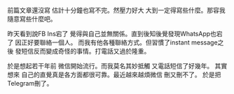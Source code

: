 前篇文章還沒寫 估計十分鐘也寫不完。然壓力好大 大到一定得寫些什麼。那容我隨意寫些什麼吧。

昨天看到說FB Ins宕了 覺得與自己並無關係。直到後知後覺發現WhatsApp也宕了 因正好要聯絡一個人。
而我有他各種聯絡方式。但習慣了instant message之後 發短信反而變成奇怪的事情。打電話又過於隆重。

於是想起若干年前 微信開始流行。而我莫名其妙抵觸 又電話短信了好幾年。
其實想來 自己的直覺真是各方面都很可靠。最近越來越煩微信 刪又刪不了。
於是把Telegram刪了。
